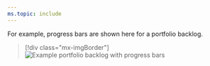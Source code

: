 ```yaml
---
ms.topic: include
---
```


For example, progress bars are shown here for a portfolio backlog. 

> [!div class="mx-imgBorder"]  
> ![Example portfolio backlog with progress bars](/azure/devops/boards/backlogs/media/rollup/epic-featurs-progress-user-stories-50-percent.png)


